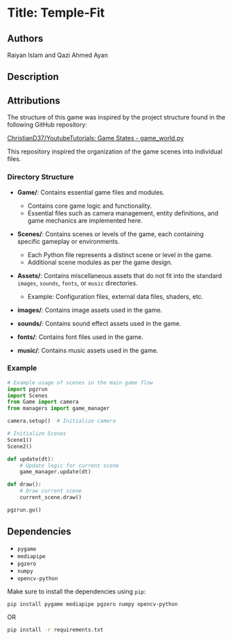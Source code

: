 # Title: Temple-Fit

## Authors
Raiyan Islam and Qazi Ahmed Ayan

## Description


## Attributions
The structure of this game was inspired by the project structure found in the following GitHub repository:

[ChristianD37/YoutubeTutorials: Game States - game_world.py](https://github.com/ChristianD37/YoutubeTutorials/blob/master/Game%20States/states/game_world.py)

This repository inspired the organization of the game scenes into individual files.

### Directory Structure

- **Game/**: Contains essential game files and modules.
   - Contains core game logic and functionality.
   - Essential files such as camera management, entity definitions, and game mechanics are implemented here.

- **Scenes/**: Contains scenes or levels of the game, each containing specific gameplay or environments.
   - Each Python file represents a distinct scene or level in the game.
  - Additional scene modules as per the game design.

- **Assets/**: Contains miscellaneous assets that do not fit into the standard `images`, `sounds`, `fonts`, or `music` directories.
  - Example: Configuration files, external data files, shaders, etc.

- **images/**: Contains image assets used in the game.

- **sounds/**: Contains sound effect assets used in the game.

- **fonts/**: Contains font files used in the game.

- **music/**: Contains music assets used in the game.

### Example

```python
# Example usage of scenes in the main game flow
import pgzrun
import Scenes
from Game import camera
from managers import game_manager

camera.setup()  # Initialize camera

# Initialize Scenes
Scene1()
Scene2()

def update(dt):
    # Update logic for current scene
    game_manager.update(dt)

def draw():
    # Draw current scene
    current_scene.draw()

pgzrun.go()
```

## Dependencies

- `pygame`
- `mediapipe`
- `pgzero`
- `numpy`
- `opencv-python`

Make sure to install the dependencies using `pip`:
```sh
pip install pygame mediapipe pgzero numpy opencv-python
```

OR

```sh
pip install -r requirements.txt
```